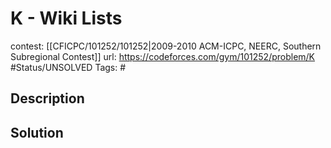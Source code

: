 # K - Wiki Lists

contest: [[CFICPC/101252/101252|2009-2010 ACM-ICPC, NEERC, Southern Subregional Contest]]
url: https://codeforces.com/gym/101252/problem/K
#Status/UNSOLVED
Tags: #

## Description

## Solution

